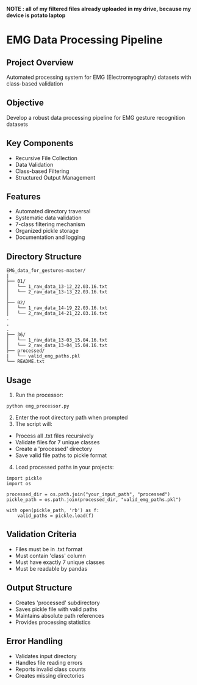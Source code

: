 **NOTE : all of my filtered files already uploaded in my drive, because my device is potato laptop**

# EMG Data Processing Pipeline

## Project Overview

Automated processing system for EMG (Electromyography) datasets with class-based validation

## Objective

Develop a robust data processing pipeline for EMG gesture recognition datasets

## Key Components

- Recursive File Collection
- Data Validation
- Class-based Filtering
- Structured Output Management

## Features

- Automated directory traversal
- Systematic data validation
- 7-class filtering mechanism
- Organized pickle storage
- Documentation and logging

## Directory Structure

```
EMG_data_for_gestures-master/
|
├── 01/
│   └── 1_raw_data_13-12_22.03.16.txt
│   └── 2_raw_data_13-13_22.03.16.txt
│
├── 02/
│   └── 1_raw_data_14-19_22.03.16.txt
│   └── 2_raw_data_14-21_22.03.16.txt
.
.
.
├── 36/
│   └── 1_raw_data_13-03_15.04.16.txt
│   └── 2_raw_data_13-04_15.04.16.txt
├── processed/
|   └── valid_emg_paths.pkl
└── README.txt
```

## Usage

1. Run the processor:
```
python emg_processor.py
```
2. Enter the root directory path when prompted
3. The script will:

- Process all .txt files recursively
- Validate files for 7 unique classes
- Create a 'processed' directory
- Save valid file paths to pickle format

4. Load processed paths in your projects:
```
import pickle
import os

processed_dir = os.path.join("your_input_path", "processed")
pickle_path = os.path.join(processed_dir, "valid_emg_paths.pkl")

with open(pickle_path, 'rb') as f:
    valid_paths = pickle.load(f)
```

## Validation Criteria
- Files must be in .txt format
- Must contain 'class' column
- Must have exactly 7 unique classes
- Must be readable by pandas

## Output Structure
- Creates 'processed' subdirectory
- Saves pickle file with valid paths
- Maintains absolute path references
- Provides processing statistics

## Error Handling
- Validates input directory
- Handles file reading errors
- Reports invalid class counts
- Creates missing directories
